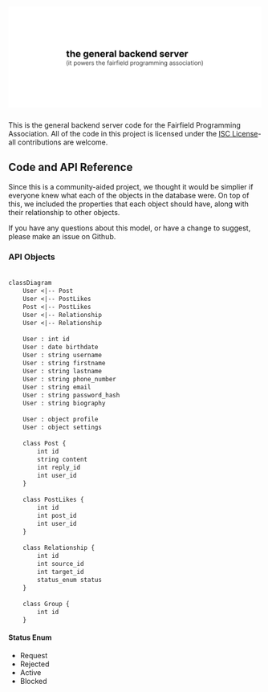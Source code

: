# ![General Backend Server](https://raw.githubusercontent.com/fairfield-programming/general-backend/d713030a373176dc41757806223cadf6bf61a89c/.github/media/cover.svg)

This is the general backend server code for the Fairfield Programming Association. All of the code in this project is licensed under the [ISC License](https://opensource.org/licenses/ISC)- all contributions are welcome.

## Code and API Reference

Since this is a community-aided project, we thought it would be simplier if everyone knew what each of the objects in the database were. On top of this, we included the properties that each object should have, along with their relationship to other objects.

If you have any questions about this model, or have a change to suggest, please make an issue on Github.

### API Objects

```mermaid

classDiagram
    User <|-- Post
    User <|-- PostLikes
    Post <|-- PostLikes
    User <|-- Relationship
    User <|-- Relationship

    User : int id
    User : date birthdate
    User : string username
    User : string firstname
    User : string lastname
    User : string phone_number
    User : string email
    User : string password_hash
    User : string biography

    User : object profile
    User : object settings

    class Post {
        int id
        string content
        int reply_id
        int user_id
    }

    class PostLikes {
        int id
        int post_id
        int user_id
    }

    class Relationship {
        int id
        int source_id
        int target_id
        status_enum status
    }

    class Group {
        int id
    }

```

#### Status Enum

- Request
- Rejected
- Active
- Blocked
